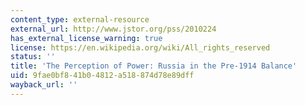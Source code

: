 ```yaml
---
content_type: external-resource
external_url: http://www.jstor.org/pss/2010224
has_external_license_warning: true
license: https://en.wikipedia.org/wiki/All_rights_reserved
status: ''
title: 'The Perception of Power: Russia in the Pre-1914 Balance'
uid: 9fae0bf8-41b0-4812-a518-874d78e89dff
wayback_url: ''
---
```

